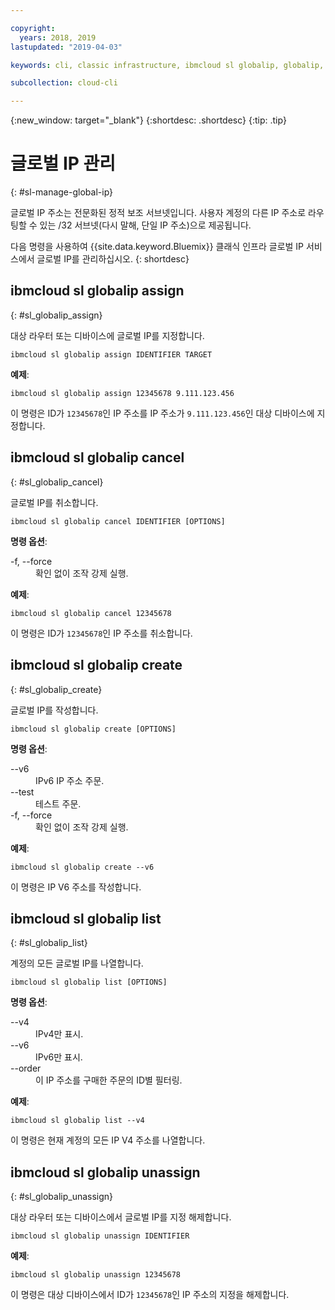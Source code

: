 ```yaml
---

copyright:
  years: 2018, 2019
lastupdated: "2019-04-03"

keywords: cli, classic infrastructure, ibmcloud sl globalip, globalip, global ip addresses, assign global ip

subcollection: cloud-cli

---
```


{:new_window: target="_blank"}
{:shortdesc: .shortdesc}
{:tip: .tip}

# 글로벌 IP 관리
{: #sl-manage-global-ip}

글로벌 IP 주소는 전문화된 정적 보조 서브넷입니다. 사용자 계정의 다른 IP 주소로 라우팅할 수 있는 /32 서브넷(다시 말해, 단일 IP 주소)으로 제공됩니다.

다음 명령을 사용하여 {{site.data.keyword.Bluemix}} 클래식 인프라 글로벌 IP 서비스에서 글로벌 IP를 관리하십시오.
{: shortdesc}

## ibmcloud sl globalip assign
{: #sl_globalip_assign}

대상 라우터 또는 디바이스에 글로벌 IP를 지정합니다.
```
ibmcloud sl globalip assign IDENTIFIER TARGET
```

**예제**:
```
ibmcloud sl globalip assign 12345678 9.111.123.456
```

이 명령은 ID가 `12345678`인 IP 주소를 IP 주소가 `9.111.123.456`인 대상 디바이스에 지정합니다.

## ibmcloud sl globalip cancel
{: #sl_globalip_cancel}

글로벌 IP를 취소합니다.
```
ibmcloud sl globalip cancel IDENTIFIER [OPTIONS]
```

<strong>명령 옵션</strong>:
<dl>
<dt>-f, --force</dt>
<dd>확인 없이 조작 강제 실행.</dd>
</dl>

**예제**:
```
ibmcloud sl globalip cancel 12345678
```

이 명령은 ID가 `12345678`인 IP 주소를 취소합니다.

 ## ibmcloud sl globalip create
{: #sl_globalip_create}

글로벌 IP를 작성합니다.
```
ibmcloud sl globalip create [OPTIONS]
```

<strong>명령 옵션</strong>:
<dl>
<dt>--v6</dt>
<dd>IPv6 IP 주소 주문.</dd>
<dt>--test</dt>
<dd>테스트 주문.</dd>
<dt>-f, --force</dt>
<dd>확인 없이 조작 강제 실행.</dd>
</dl>

**예제**:
```
ibmcloud sl globalip create --v6
```

이 명령은 IP V6 주소를 작성합니다.

## ibmcloud sl globalip list
{: #sl_globalip_list}

계정의 모든 글로벌 IP를 나열합니다.
```
ibmcloud sl globalip list [OPTIONS]
```

<strong>명령 옵션</strong>:
<dl>
<dt>--v4</dt>
<dd>IPv4만 표시.</dd>
<dt>--v6</dt>
<dd>IPv6만 표시.</dd>
<dt>--order</dt>
<dd>이 IP 주소를 구매한 주문의 ID별 필터링.</dd>
</dl>

**예제**:
```
ibmcloud sl globalip list --v4
```

이 명령은 현재 계정의 모든 IP V4 주소를 나열합니다.

## ibmcloud sl globalip unassign
{: #sl_globalip_unassign}

대상 라우터 또는 디바이스에서 글로벌 IP를 지정 해제합니다.
```
ibmcloud sl globalip unassign IDENTIFIER
```


**예제**:
```
ibmcloud sl globalip unassign 12345678
```

이 명령은 대상 디바이스에서 ID가 `12345678`인 IP 주소의 지정을 해제합니다.
